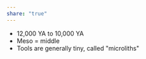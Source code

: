 ```yaml
---
share: "true"
---
```



- 12,000 YA to 10,000 YA
- Meso = middle
- Tools are generally tiny, called "microliths"


